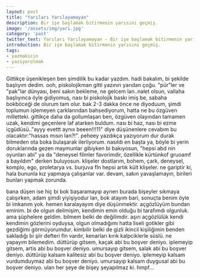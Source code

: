 ```yaml
---
layout: post
title: "Yarıları Yarılayamayan"
description: Bir işe başlamak bitirmenin yarısını geçmiş.
image: '/assets/img/yari.jpg'
category: 'past'
twitter_text: Yarıları Yarılayamayan - Bir işe başlamak bitirmenin yarısını geçmiş.
introduction: Bir işe başlamak bitirmenin yarısını geçmiş.
tags:
- yazmakicin
- yaziyorolmak
---
```


Gittikçe üşenikleşen ben şimdilik bu kadar yazdım. hadi bakalım, bi şekilde başlıyım dedim. ooh, piskolojikman gitti yazının yarıdan çoğu. "pür"ler ve "pak"lar dünyası, beni sakın bekleme, ne gelcem lan..nalet olsun, vallaha başlıyınca öyle gidiyomuş, nası bi piskolojik baskı imiş be, sabaha bokböceği de olurum tam olur. bak 2-3 dakka önce ne diyoduum, şimdi toplumun işlemeyen çarklarından bahsediyorum, hatta ne bu özgüven milletteki. gittikçe daha da gollumlaşan ben, özgüven olayından tamamen uzak, kendimi geçenlere laf atarken buldum. nası bi haz, nası bi ezme içgüdüsü.."ayyy evettt aynııı beeen!!!11" diye düşünenlere cevabım bu olacaktır:"hassas mısın lan?!". peheey yazdıkça yazıyorum dur durak bilmeden ota boka bulaşarak ilerliyorum. nasıldı en başta ya, böyle bi yerin doruklarında gezen maymunlar gibiyken bi bakıyosun, "hepsi abd nin oyunları abi" ya da "deneysel filmler favorimdir, özellikle kürtünkof gruoamf a bayıldım" derken buluyosun. klişeler dostlarım, bohem, çark, deneysel, komplo, ego, proletarya vs. burjuva fln hepsi artık kült klişeler. ne gariptir ki, hala bununla kız yapmaya çalışanlar var. devam, sakın yavaşlamayın, birileri bunları yapmak zorunda.

bana düşen ise hiç bi bok başaramayıp aynen burada bişeyler sıkmaya çalışırken, adam şimdi yiyişiyodur lan, bok atayım bari, sonuçta benim öyle bi imkanım yok. hemen karalayayım diye düşünmektir. açgözlüyüm bundan eminim. bi de olgun deilmişim, kendimin emin olduğu bi tarafımdı olgunluk. ama şüphelere geldim. bilmem belki de değilimdir. aşırı açgözlülük kendi kendimin gözlerini oyduysa, olgun olmadığımı hatta liseli gotikler gibi gezdiğimi görmüyorumdur. kimbilir belki de gizli ikincil kişiliğimin benden sakladığı bi şiir defteri fln vardır, kenarları kırık kalpciklerle süslü. ne yapayım bilemedim. düttürüp gitsem, kaçak abi bu boşver deniyo. iplemeyip gitsem, artis abi bu boşver deniyo. umursayıp gitsem, salak abi bu boşver deniyo. düttürüp kalsam kalitesiz abi bu boşver deniyo. iplemeyip kalsam vurdumduymaz abi bu boşver deniyo. umursayıp kalsam duygusal abi bu boşver deniyo. ulan her şeye de bişey şeyapılmaz ki. hmpf...
